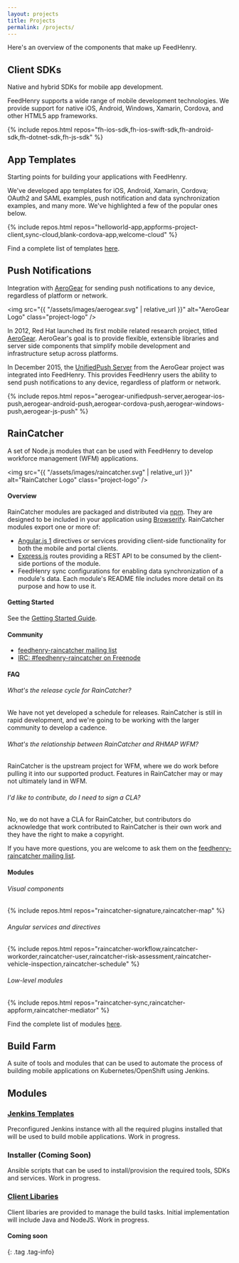 ```yaml
---
layout: projects
title: Projects
permalink: /projects/
---
```


Here's an overview of the components that make up FeedHenry.

<div class="project-title" markdown="1">

## Client SDKs

Native and hybrid SDKs for mobile app development.

</div>

<div class="project-text" markdown="1">

FeedHenry supports a wide range of mobile development technologies. We provide
support for native iOS, Android, Windows, Xamarin, Cordova, and
other HTML5 app frameworks.

{% include repos.html repos="fh-ios-sdk,fh-ios-swift-sdk,fh-android-sdk,fh-dotnet-sdk,fh-js-sdk" %}

</div>



<div class="project-title" markdown="1">

##  App Templates

Starting points for building your applications with FeedHenry.

</div>

<div class="project-text" markdown="1">

We've developed app templates for iOS, Android, Xamarin, Cordova;
OAuth2 and SAML examples, push notification and data synchronization examples,
and many more. We've highlighted a few of the popular ones below.

{% include repos.html repos="helloworld-app,appforms-project-client,sync-cloud,blank-cordova-app,welcome-cloud" %}

Find a complete list of templates [here](https://github.com/feedhenry/).
</div>



<div class="project-title" markdown="1">

## Push Notifications

Integration with [AeroGear] for sending push notifications to any device,
regardless of platform or network.

</div>

<div class="project-text" markdown="1">

<img src="{{ "/assets/images/aerogear.svg" | relative_url }}" alt="AeroGear Logo" class="project-logo" />

In 2012, Red Hat launched its first mobile related research project, titled
[AeroGear]. AeroGear's goal is to provide flexible, extensible libraries and
server side components that simplify mobile development and infrastructure setup
across platforms.

In December 2015, the [UnifiedPush Server] from the AeroGear project was
integrated into FeedHenry. This provides FeedHenry users the ability to
send push notifications to any device, regardless of platform or network.

[AeroGear]: https://www.aerogear.org/
[UnifiedPush Server]: https://aerogear.org/push

{% include repos.html repos="aerogear-unifiedpush-server,aerogear-ios-push,aerogear-android-push,aerogear-cordova-push,aerogear-windows-push,aerogear-js-push" %}

</div>



<div class="project-title" markdown="1">

## RainCatcher

A set of Node.js modules that can be used with FeedHenry to develop workforce
management (WFM) applications.

</div>

<div class="project-text" markdown="1">

<img src="{{ "/assets/images/raincatcher.svg" | relative_url }}" alt="RainCatcher Logo" class="project-logo" />

#### Overview

RainCatcher modules are packaged and distributed via [npm]. They are designed to
be included in your application using [Browserify]. RainCatcher modules export
one or more of:

* [Angular.js 1] directives or services providing client-side functionality for
both the mobile and portal clients.
* [Express.js] routes providing a REST API to be consumed by the client-side
portions of the module.
* FeedHenry sync configurations for enabling data synchronization of a module's
data. Each module's README file includes more detail on its purpose and how to
use it.

[npm]: https://www.npmjs.com/
[browserify]: http://browserify.org/
[Angular.js 1]: https://angularjs.org/
[Express.js]: http://expressjs.com/

#### Getting Started

See the [Getting Started Guide](https://github.com/feedhenry-raincatcher/raincatcher-documentation/blob/master/getting-started.adoc).

#### Community

* [feedhenry-raincatcher mailing list](http://www.redhat.com/mailman/listinfo/feedhenry-raincatcher)
* [IRC: #feedhenry-raincatcher on Freenode](irc://irc.freenode.net/feedhenry-raincatcher)

#### FAQ

###### What's the release cycle for RainCatcher?

We have not yet developed a schedule for releases. RainCatcher is still in rapid
development, and we're going to be working with the larger community to develop
a cadence.

###### What's the relationship between RainCatcher and RHMAP WFM?

RainCatcher is the upstream project for WFM, where we do work before pulling
it into our supported product. Features in RainCatcher may or may not ultimately
land in WFM.

###### I'd like to contribute, do I need to sign a CLA?

No, we do not have a CLA for RainCatcher, but contributors do acknowledge that
work contributed to RainCatcher is their own work and they have the right to
make a copyright.

If you have more questions, you are welcome to ask them on the [feedhenry-raincatcher mailing list].

[feedhenry-raincatcher mailing list]: http://www.redhat.com/mailman/listinfo/feedhenry-raincatcher

#### Modules

###### Visual components

{% include repos.html repos="raincatcher-signature,raincatcher-map" %}

###### Angular services and directives

{% include repos.html repos="raincatcher-workflow,raincatcher-workorder,raincatcher-user,raincatcher-risk-assessment,raincatcher-vehicle-inspection,raincatcher-schedule" %}

###### Low-level modules

{% include repos.html repos="raincatcher-sync,raincatcher-appform,raincatcher-mediator" %}

Find the complete list of modules [here](https://github.com/feedhenry-raincatcher).

</div>

<div class="project-title" markdown="1">

## Build Farm

A suite of tools and modules that can be used to automate the process of building mobile applications on Kubernetes/OpenShift using Jenkins.

## Modules

### [Jenkins Templates](https://github.com/aerogear/digger-jenkins)

Preconfigured Jenkins instance with all the required plugins installed that will be used to build mobile applications. Work in progress.

### Installer (Coming Soon)

Ansible scripts that can be used to install/provision the required tools, SDKs and services. Work in progress.

### [Client Libaries](https://github.com/aerogear/digger-java)

Client libaries are provided to manage the build tasks. Initial implementation will include Java and NodeJS. Work in progress.

</div>

<div class="project-text" markdown="1">

#### Coming soon
{: .tag .tag-info}

</div>

